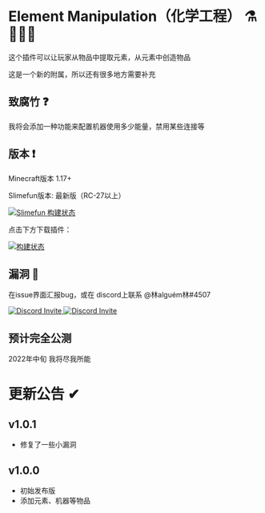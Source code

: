 # Element Manipulation（化学工程） ⚗🧪👨‍🔬
这个插件可以让玩家从物品中提取元素，从元素中创造物品

这是一个新的附属，所以还有很多地方需要补充


## 致腐竹 ❓

我将会添加一种功能来配置机器使用多少能量，禁用某些连接等

## 版本 ❗
Minecraft版本 1.17+

Slimefun版本: 最新版（RC-27以上）

[![Slimefun 构建状态](https://img.shields.io/github/v/release/StarWishsama/Slimefun4?display_name=tag&sort=semver)](https://github.com/StarWishsama/Slimefun4/releases)

点击下方下载插件：

[![构建状态](https://builds.guizhanss.net/f/haiman233/Element-Manipulation-CN/master/badge.svg)](https://builds.guizhanss.net/haiman233/Element-Manipulation-CN/master/)

## 漏洞 🐛

在issue界面汇报bug，或在 discord上联系 @林alguém林#4507

<p>
  <a href="https://discord.gg/slimefun">
    <img src="https://discordapp.com/api/guilds/565557184348422174/widget.png?style=banner3" alt="Discord Invite"/>
  </a>
  <a href="https://discord.gg/SqD3gg5SAU">
    <img src="https://discordapp.com/api/guilds/809178621424041997/widget.png?style=banner3" alt="Discord Invite"/>
  </a>
</p>

## 预计完全公测
2022年中旬
我将尽我所能

# 更新公告 ✔
## v1.0.1
- 修复了一些小漏洞
## v1.0.0 
- 初始发布版
- 添加元素、机器等物品
